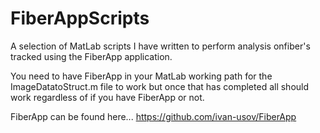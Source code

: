 # FiberAppScripts
A selection of MatLab scripts I have written to perform analysis onfiber's tracked using the FiberApp application.

You need to have FiberApp in your MatLab working path for the ImageDatatoStruct.m file to work but once that has completed all should work regardless of if you have FiberApp or not.

FiberApp can be found here... https://github.com/ivan-usov/FiberApp
